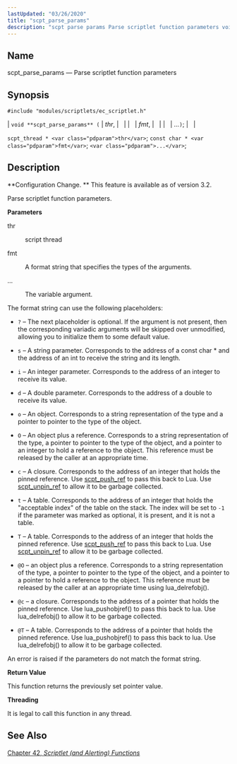 ```yaml
---
lastUpdated: "03/26/2020"
title: "scpt_parse_params"
description: "scpt parse params Parse scriptlet function parameters void scpt parse params thr fmt scpt thread thr const char fmt Configuration Change This feature is available as of version 3 2 Parse scriptlet function parameters thr script thread fmt A format string that specifies the types of the arguments The variable..."
---
```


<a name="apis.scpt_parse_params"></a> 
## Name

scpt_parse_params — Parse scriptlet function parameters

## Synopsis

`#include "modules/scriptlets/ec_scriptlet.h"`

| `void **scpt_parse_params** (` | <var class="pdparam">thr</var>, |   |
|   | <var class="pdparam">fmt</var>, |   |
|   | <var class="pdparam">...</var>`)`; |   |

`scpt_thread * <var class="pdparam">thr</var>`;
`const char * <var class="pdparam">fmt</var>`;
`<var class="pdparam">...</var>`;<a name="idp59170144"></a> 
## Description

**Configuration Change. ** This feature is available as of version 3.2.

Parse scriptlet function parameters.

**<a name="idp59173024"></a> Parameters**

<dl class="variablelist">

<dt>thr</dt>

<dd>

script thread

</dd>

<dt>fmt</dt>

<dd>

A format string that specifies the types of the arguments.

</dd>

<dt>...</dt>

<dd>

The variable argument.

</dd>

</dl>

The format string can use the following placeholders:

*   `?` – The next placeholder is optional. If the argument is not present, then the corresponding variadic arguments will be skipped over unmodified, allowing you to initialize them to some default value.

*   `s` – A string parameter. Corresponds to the address of a const char * and the address of an int to receive the string and its length.

*   `i` – An integer parameter. Corresponds to the address of an integer to receive its value.

*   `d` – A double parameter. Corresponds to the address of a double to receive its value.

*   `o` – An object. Corresponds to a string representation of the type and a pointer to pointer to the type of the object.

*   `O` – An object plus a reference. Corresponds to a string representation of the type, a pointer to pointer to the type of the object, and a pointer to an integer to hold a reference to the object. This reference must be released by the caller at an appropriate time.

*   `c` – A closure. Corresponds to the address of an integer that holds the pinned reference. Use [scpt_push_ref](/momentum/3/3-api/apis-scpt-push-ref) to pass this back to Lua. Use [scpt_unpin_ref](/momentum/3/3-api/apis-scpt-unpin-ref) to allow it to be garbage collected.

*   `t` – A table. Corresponds to the address of an integer that holds the "acceptable index" of the table on the stack. The index will be set to `-1` if the parameter was marked as optional, it is present, and it is not a table.

*   `T` – A table. Corresponds to the address of an integer that holds the pinned reference. Use [scpt_push_ref](/momentum/3/3-api/apis-scpt-push-ref) to pass this back to Lua. Use [scpt_unpin_ref](/momentum/3/3-api/apis-scpt-unpin-ref) to allow it to be garbage collected.

*   `@O` – an object plus a reference. Corresponds to a string representation of the type, a pointer to pointer to the type of the object, and a pointer to a pointer to hold a reference to the object. This reference must be released by the caller at an appropriate time using lua_delrefobj().

*   `@c` – a closure. Corresponds to the address of a pointer that holds the pinned reference. Use lua_pushobjref() to pass this back to lua. Use lua_delrefobj() to allow it to be garbage collected.

*   `@T` – A table. Corresponds to the address of a pointer that holds the pinned reference. Use lua_pushobjref() to pass this back to lua. Use lua_delrefobj() to allow it to be garbage collected.

An error is raised if the parameters do not match the format string.

**<a name="idp59202016"></a> Return Value**

This function returns the previously set pointer value.

**<a name="idp59202960"></a> Threading**

It is legal to call this function in any thread.

<a name="idp59204512"></a> 
## See Also

[Chapter 42, *Scriptlet (and Alerting) Functions*](script "Chapter 42. Scriptlet (and Alerting) Functions")